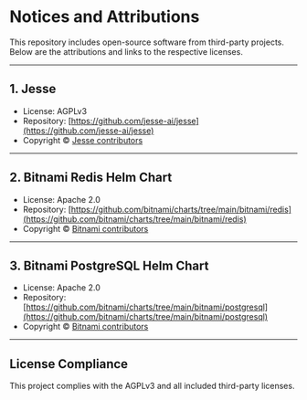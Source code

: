 # Notices and Attributions

This repository includes open-source software from third-party projects. Below are the attributions and links to the respective licenses.

---

## 1. Jesse
- License: AGPLv3  
- Repository: [https://github.com/jesse-ai/jesse](https://github.com/jesse-ai/jesse)  
- Copyright © [Jesse contributors](https://github.com/jesse-ai/jesse/blob/master/LICENSE)

---

## 2. Bitnami Redis Helm Chart
- License: Apache 2.0  
- Repository: [https://github.com/bitnami/charts/tree/main/bitnami/redis](https://github.com/bitnami/charts/tree/main/bitnami/redis)  
- Copyright © [Bitnami contributors](https://github.com/bitnami/charts/blob/main/LICENSE.md)

---

## 3. Bitnami PostgreSQL Helm Chart
- License: Apache 2.0  
- Repository: [https://github.com/bitnami/charts/tree/main/bitnami/postgresql](https://github.com/bitnami/charts/tree/main/bitnami/postgresql)  
- Copyright © [Bitnami contributors](https://github.com/bitnami/charts/blob/main/LICENSE.md)

---

## License Compliance
This project complies with the AGPLv3 and all included third-party licenses.